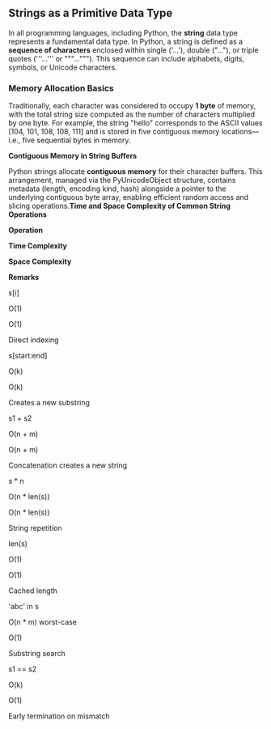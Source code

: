 **Strings as a Primitive Data Type**
------------------------------------

In all programming languages, including Python, the **string** data type represents a fundamental data type. In Python, a string is defined as a **sequence of characters** enclosed within single ('...'), double ("..."), or triple quotes ('''...''' or """..."""). This sequence can include alphabets, digits, symbols, or Unicode characters.

### **Memory Allocation Basics**

Traditionally, each character was considered to occupy **1 byte** of memory, with the total string size computed as the number of characters multiplied by one byte. For example, the string "hello" corresponds to the ASCII values \[104, 101, 108, 108, 111\] and is stored in five contiguous memory locations—i.e., five sequential bytes in memory.

**Contiguous Memory in String Buffers**

Python strings allocate **contiguous memory** for their character buffers. This arrangement, managed via the PyUnicodeObject structure, contains metadata (length, encoding kind, hash) alongside a pointer to the underlying contiguous byte array, enabling efficient random access and slicing operations.**Time and Space Complexity of Common String Operations**

**Operation**

**Time Complexity**

**Space Complexity**

**Remarks**

s\[i\]

O(1)

O(1)

Direct indexing

s\[start:end\]

O(k)

O(k)

Creates a new substring

s1 + s2

O(n + m)

O(n + m)

Concatenation creates a new string

s \* n

O(n \* len(s))

O(n \* len(s))

String repetition

len(s)

O(1)

O(1)

Cached length

'abc' in s

O(n \* m) worst-case

O(1)

Substring search

s1 == s2

O(k)

O(1)

Early termination on mismatch
